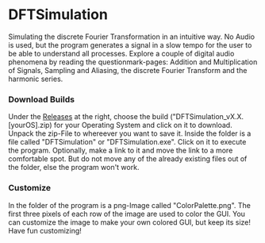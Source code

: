 # DFTSimulation
Simulating the discrete Fourier Transformation in an intuitive way. No Audio is used, but the program generates a signal in a slow tempo for the user to be able to understand all processes. Explore a couple of digital audio phenomena by reading the questionmark-pages: Addition and Multiplication of Signals, Sampling and Aliasing, the discrete Fourier Transform and the harmonic series.
### Download Builds
Under the [Releases](https://github.com/Tuveam/DFTSimulation/releases) at the right, choose the build ("DFTSimulation_vX.X.[yourOS].zip) for your Operating System and click on it to download. Unpack the zip-File to whereever you want to save it. Inside the folder is a file called "DFTSimulation" or "DFTSimulation.exe". Click on it to execute the program. Optionally, make a link to it and move the link to a more comfortable spot. But do not move any of the already existing files out of the folder, else the program won't work.
### Customize
In the folder of the program is a png-Image called "ColorPalette.png". The first three pixels of each row of the image are used to color the GUI. You can customize the image to make your own colored GUI, but keep its size! Have fun customizing!
